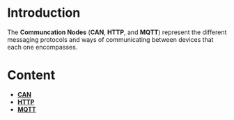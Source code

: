 
# Introduction

The **Communcation Nodes** (**CAN**, **HTTP**, and **MQTT**) represent the different messaging protocols and ways of communicating between devices that each one encompasses. 

# Content

* [**CAN**](CAN/README.md)
* [**HTTP**](HTTP/README.md)
* [**MQTT**](MQTT/README.md)